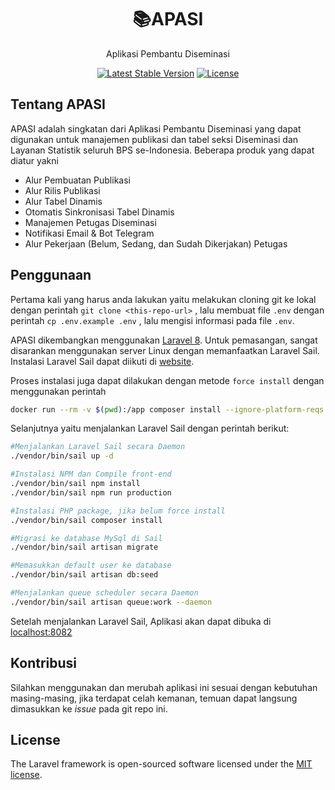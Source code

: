 <h1 align="center"><b>📚APASI</b></h1>
<p align="center">Aplikasi Pembantu Diseminasi</p>

<p align="center">
<a href="https://packagist.org/packages/laravel/framework"><img src="https://img.shields.io/packagist/v/laravel/framework" alt="Latest Stable Version"></a>
<a href="https://packagist.org/packages/laravel/framework"><img src="https://img.shields.io/packagist/l/laravel/framework" alt="License"></a>
</p>

## Tentang APASI

APASI adalah singkatan dari Aplikasi Pembantu Diseminasi yang dapat digunakan untuk manajemen publikasi dan tabel seksi Diseminasi dan Layanan Statistik seluruh BPS se-Indonesia. Beberapa produk yang dapat diatur yakni

- Alur Pembuatan Publikasi
- Alur Rilis Publikasi
- Alur Tabel Dinamis
- Otomatis Sinkronisasi Tabel Dinamis
- Manajemen Petugas Diseminasi
- Notifikasi Email & Bot Telegram
- Alur Pekerjaan (Belum, Sedang, dan Sudah Dikerjakan) Petugas

## Penggunaan

Pertama kali yang harus anda lakukan yaitu melakukan cloning git ke lokal dengan perintah `git clone <this-repo-url>` , lalu membuat file `.env` dengan perintah `cp .env.example .env` , lalu mengisi informasi pada file `.env`.

APASI dikembangkan menggunakan [Laravel 8](https://laravel.com/docs/contributions). Untuk pemasangan, sangat disarankan menggunakan server Linux dengan memanfaatkan Laravel Sail. Instalasi Laravel Sail dapat diikuti di [website](https://laravel.com/docs/8.x/sail).

Proses instalasi juga dapat dilakukan dengan metode `force install` dengan menggunakan perintah

```sh
docker run --rm -v $(pwd):/app composer install --ignore-platform-reqs
```

Selanjutnya yaitu menjalankan Laravel Sail dengan perintah berikut:

```sh
#Menjalankan Laravel Sail secara Daemon
./vendor/bin/sail up -d

#Instalasi NPM dan Compile front-end
./vendor/bin/sail npm install
./vendor/bin/sail npm run production

#Instalasi PHP package, jika belum force install
./vendor/bin/sail composer install

#Migrasi ke database MySql di Sail
./vendor/bin/sail artisan migrate

#Memasukkan default user ke database
./vendor/bin/sail artisan db:seed

#Menjalankan queue scheduler secara Daemon
./vendor/bin/sail artisan queue:work --daemon
```

Setelah menjalankan Laravel Sail, Aplikasi akan dapat dibuka di [localhost:8082](http://localhost:8082/)

## Kontribusi

Silahkan menggunakan dan merubah aplikasi ini sesuai dengan kebutuhan masing-masing, jika terdapat celah kemanan, temuan dapat langsung dimasukkan ke _issue_ pada git repo ini.

## License

The Laravel framework is open-sourced software licensed under the [MIT license](https://opensource.org/licenses/MIT).
